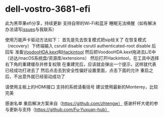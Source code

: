 # dell-vostro-3681-efi
此为黑苹果efi分享，持续更新
支持自带的Wi-Fi和蓝牙
睡眠无法唤醒（如有解决办法请写[issues](https://github.com/17374363415/dell-vostro-3681-efi/issues)与我联系）

使用万能声卡驱动方法如下：
首先是先去恢复模式把sip给关了
在恢复模式（recovery）下终端输入
csrutil disable
csrutil authenticated-root disable
后回车
准备[VoodooHDA.kext](https://sourceforge.net/projects/voodoohda/)和[Hackintool](https://github.com/headkaze/Hackintool)
然后把VoodooHDA.kext拖进去L/E中（访达/macOS系统盘/资源库/extensions）
然后打开Hackintool，在工具中选择右下角的重建缓存并修复权限
在重建完后，应该就会弹出一个提示，这样就代表已经成功打进去了
然后点击去到安全性偏好设置里面，点击下面的允许
重启之后，不出意外就已经驱动成功了

请使用主板上的HDMI接口
支持的系统请看括号
建议使用最新的Monterey，比较完美

感谢名单
重启解决方案来自（https://github.com/zhtengw）
感谢杆杆大佬的参与更新与支持（https://github.com/Fu-Yuxuan-hub）
